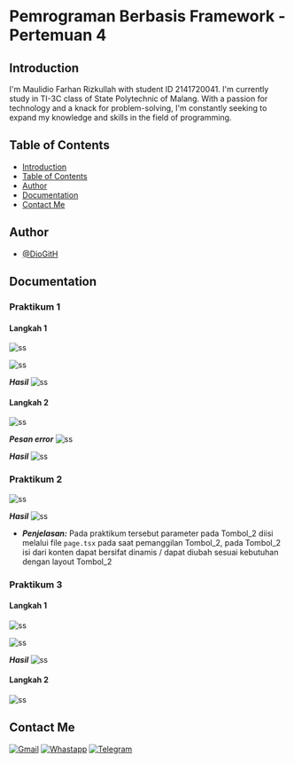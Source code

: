# Pemrograman Berbasis Framework - Pertemuan 4

## Introduction

I'm Maulidio Farhan Rizkullah with student ID 2141720041. I'm currently study in TI-3C class of State Polytechnic of Malang. With a passion for technology and a knack for problem-solving, I'm constantly seeking to expand my knowledge and skills in the field of programming.

## Table of Contents

- [Introduction](#introduction)
- [Table of Contents](#table-of-contents)
- [Author](#author)
- [Documentation](#documentation)
- [Contact Me](#contact-me)

## Author

- [@DioGitH](https://www.github.com/DioGitH)

## Documentation

### Praktikum 1

#### Langkah 1
![ss](docs/img/p1l1.png)

![ss](docs/img/p1l1.1.png)

***Hasil***
![ss](docs/img/p1l1hasil.png)

#### Langkah 2

![ss](docs/img/p1l2.png)

***Pesan error***
![ss](docs/img/p1l2error.png)

***Hasil***
![ss](docs/img/p1l2hasil.png)

### Praktikum 2

![ss](docs/img/p2l1.png)

***Hasil***
![ss](docs/img/p2hasil.png)

- ***Penjelasan:***
Pada praktikum tersebut parameter pada Tombol_2 diisi melalui file `page.tsx` pada saat pemanggilan Tombol_2, pada Tombol_2 isi dari konten dapat bersifat dinamis / dapat diubah sesuai kebutuhan dengan layout Tombol_2

### Praktikum 3

#### Langkah 1
![ss](docs/img/p3l1.png)

![ss](docs/img/p3l1.1.png)

***Hasil***
![ss](docs/img/p1l1hasil.png)

#### Langkah 2
![ss](docs/img/p3l2.png)



## Contact Me

[![Gmail](https://img.shields.io/badge/Gmail-D14836?style=for-the-badge&logo=gmail&logoColor=white)](https://mail.google.com/mail/u/0/?view=cm&tf=1&fs=1&to=maulidiobisnis16@gmail.com)
[![Whastapp](https://img.shields.io/badge/WhatsApp-25D366?style=for-the-badge&logo=whatsapp&logoColor=white)](https://api.whatsapp.com/send/?phone=6285289589391&text&type=phone_number&app_absent=0)
[![Telegram](https://img.shields.io/badge/Telegram-2CA5E0?style=for-the-badge&logo=telegram&logoColor=white)](https://t.me/Maulidio16)





